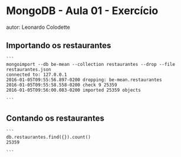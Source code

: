 # MongoDB - Aula 01 - Exercício
autor: Leonardo Colodette

## Importando os restaurantes

    ```
	mongoimport --db be-mean --collection restaurantes --drop --file restaurantes.json
	connected to: 127.0.0.1
	2016-01-05T09:55:56.897-0200 dropping: be-mean.restaurantes
	2016-01-05T09:55:58.558-0200 check 9 25359
	2016-01-05T09:56:00.083-0200 imported 25359 objects

    ```

## Contando os restaurantes

    ```
    db.restaurantes.find({}).count()
    25359

    ```
